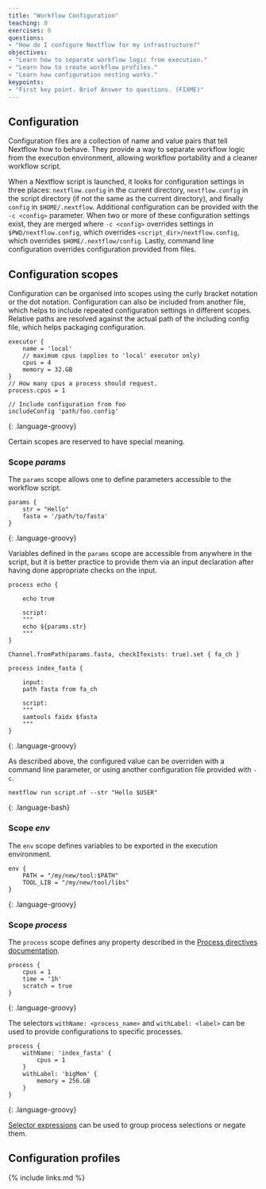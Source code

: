 ```yaml
---
title: "Workflow Configuration"
teaching: 0
exercises: 0
questions:
- "How do I configure Nextflow for my infrastructure?"
objectives:
- "Learn how to separate workflow logic from execution."
- "Learn how to create workflow profiles."
- "Learn how configuration nesting works."
keypoints:
- "First key point. Brief Answer to questions. (FIXME)"
---
```


## Configuration

Configuration files are a collection of name and value pairs that
tell Nextflow how to behave. They provide a way to separate workflow
logic from the execution environment, allowing workflow portability
and a cleaner workflow script.

When a Nextflow script is launched, it looks for configuration
settings in three places: `nextflow.config` in the current directory,
`nextflow.config` in the script directory (if not the same as the
current directory), and finally `config` in `$HOME/.nextflow`.
Additional configuration can be provided with the `-c <config>` parameter.
When two or more of these configuration settings exist, they are merged
where `-c <config>` overrides settings in `$PWD/nextflow.config`, which
overrides `<script_dir>/nextflow.config`, which overrides
`$HOME/.nextflow/config`. Lastly, command line configuration overrides
configuration provided from files.

## Configuration scopes

Configuration can be organised into scopes using the curly bracket
notation or the dot notation. Configuration can also be included
from another file, which helps to include repeated configuration
settings in different scopes. Relative paths are resolved against
the actual path of the including config file, which helps packaging
configuration.

~~~
executor {
    name = 'local'
    // maximum cpus (applies to 'local' executor only)
    cpus = 4
    memory = 32.GB
}
// How many cpus a process should request.
process.cpus = 1

// Include configuration from foo
includeConfig 'path/foo.config'
~~~
{: .language-groovy}

Certain scopes are reserved to have special meaning.

### Scope *params*

The `params` scope allows one to define parameters accessible to
the workflow script.

~~~
params {
    str = "Hello"
    fasta = '/path/to/fasta'
}
~~~
{: .language-groovy}

Variables defined in the `params` scope are accessible from anywhere
in the script, but it is better practice to provide them via an input
declaration after having done appropriate checks on the input.
~~~
process echo {

    echo true

    script:
    """
    echo ${params.str}
    """
}

Channel.fromPath(params.fasta, checkIfexists: true).set { fa_ch }

process index_fasta {

    input:
    path fasta from fa_ch

    script:
    """
    samtools faidx $fasta
    """
}
~~~
{: .language-groovy}

As described above, the configured value can be overriden with
a command line parameter, or using another configuration file provided
with `-c`.

~~~
nextflow run script.nf --str "Hello $USER"
~~~
{: .language-bash}

### Scope *env*

The `env` scope defines variables to be exported in the execution
environment.

~~~
env {
    PATH = "/my/new/tool:$PATH"
    TOOL_LIB = "/my/new/tool/libs"
}
~~~
{: .language-groovy}


### Scope *process*

The `process` scope defines any property described in the
[Process directives documentation](https://www.nextflow.io/docs/latest/process.html#process-directives).

~~~
process {
    cpus = 1
    time = '1h'
    scratch = true
}
~~~
{: .language-groovy}

The selectors `withName: <process_name>` and `withLabel: <label>`
can be used to provide configurations to specific processes.

~~~
process {
    withName: 'index_fasta' {
        cpus = 1
    }
    withLabel: 'bigMem' {
        memory = 256.GB
    }
}
~~~
{: .language-groovy}

[Selector expressions](https://www.nextflow.io/docs/latest/config.html#selector-expressions) can be used to group process
selections or negate them.

## Configuration profiles




{% include links.md %}
